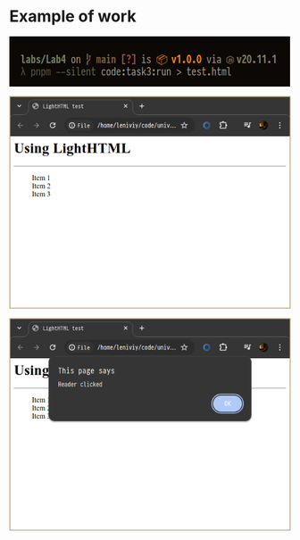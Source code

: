 # Example of work

![](../../.images/task_3_1.png)

![](../../.images/task_3_2.png)

![](../../.images/task_3_3.png)
